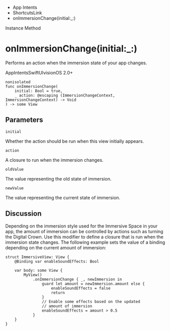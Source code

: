 

- App Intents
- ShortcutsLink
-  onImmersionChange(initial:\_:) 

Instance Method

# onImmersionChange(initial:\_:)

Performs an action when the immersion state of your app changes.

AppIntentsSwiftUIvisionOS 2.0+

``` source
nonisolated
func onImmersionChange(
    initial: Bool = true,
    _ action: @escaping (ImmersionChangeContext, ImmersionChangeContext) -> Void
) -> some View
```

## Parameters 

`initial`  

Whether the action should be run when this view initially appears.

`action`  

A closure to run when the immersion changes.

`oldValue`  

The value representing the old state of immersion.

`newValue`  

The value representing the current state of immersion.

## Discussion

Depending on the immersion style used for the Immersive Space in your app, the amount of immersion can be controlled by actions such as turning the Digital Crown. Use this modifier to define a closure that is run when the immersion state changes. The following example sets the value of a binding depending on the current amount of immersion:

```
struct ImmersiveView: View {
    @Binding var enableSoundEffects: Bool

    var body: some View {
        MyView()
            .onImmersionChange { _, newImmersion in
                guard let amount = newImmersion.amount else {
                    enableSoundEffects = false
                    return
                }
                // Enable some effects based on the updated
                // amount of immersion
                enableSoundEffects = amount > 0.5
            }
    }
}
```

